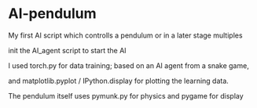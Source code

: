 # AI-pendulum
My first AI script which controlls a pendulum or in a later stage multiples

init the AI_agent script to start the AI

I used torch.py for data training; based on an AI agent from a snake game,

and matplotlib.pyplot / IPython.display for plotting the learning data.

The pendulum itself uses pymunk.py for physics and pygame for display
